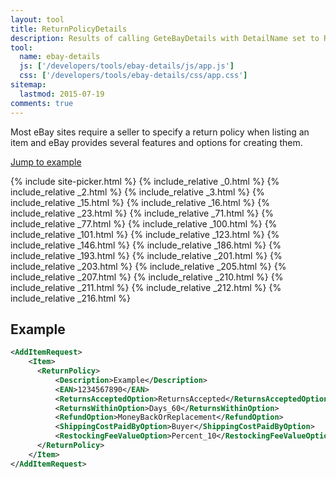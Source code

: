 ```yaml
---
layout: tool
title: ReturnPolicyDetails
description: Results of calling GeteBayDetails with DetailName set to ReturnPolicyDetails.
tool:
  name: ebay-details
  js: ['/developers/tools/ebay-details/js/app.js']
  css: ['/developers/tools/ebay-details/css/app.css']
sitemap:
  lastmod: 2015-07-19
comments: true
---
```

Most eBay sites require a seller to specify a return policy when listing an item and eBay provides several features and options for creating them.

<a href="#example">Jump to example</a>

{% include site-picker.html %}
{% include_relative _0.html %}
{% include_relative _2.html %}
{% include_relative _3.html %}
{% include_relative _15.html %}
{% include_relative _16.html %}
{% include_relative _23.html %}
{% include_relative _71.html %}
{% include_relative _77.html %}
{% include_relative _100.html %}
{% include_relative _101.html %}
{% include_relative _123.html %}
{% include_relative _146.html %}
{% include_relative _186.html %}
{% include_relative _193.html %}
{% include_relative _201.html %}
{% include_relative _203.html %}
{% include_relative _205.html %}
{% include_relative _207.html %}
{% include_relative _210.html %}
{% include_relative _211.html %}
{% include_relative _212.html %}
{% include_relative _216.html %}

<h2 id="example">Example</h2>

```xml
<AddItemRequest>
    <Item>
      <ReturnPolicy>
          <Description>Example</Description>
          <EAN>1234567890</EAN>
          <ReturnsAcceptedOption>ReturnsAccepted</ReturnsAcceptedOption>
          <ReturnsWithinOption>Days_60</ReturnsWithinOption>
          <RefundOption>MoneyBackOrReplacement</RefundOption>
          <ShippingCostPaidByOption>Buyer</ShippingCostPaidByOption>
          <RestockingFeeValueOption>Percent_10</RestockingFeeValueOption>
      </ReturnPolicy>
    </Item>
</AddItemRequest>
```
